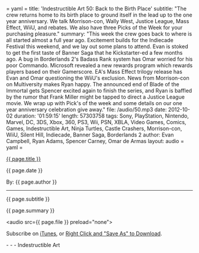 = yaml =
title: 'Indestructible Art 50: Back to the Birth Place'
subtitle: "The crew returns home to its birth place to ground itself in the lead up to the one year anniversary. We talk Morrison-con, Wally West, Justice League, Mass Effect, WiiU, and rebates. We also have three Picks of the Week for your purchasing pleasure."
summary: "This week the crew goes back to where is all started almost a full year ago. Excitement builds for the Indiecade Festival this weekend, and we lay out some plans to attend. Evan is stoked to get the first taste of Banner Saga that he Kickstarter-ed a few months ago. A bug in Borderlands 2's Badass Rank system has Omar worried for his poor Commando. Microsoft revealed a new rewards program which rewards players based on their Gamerscore. EA's Mass Effect trilogy release has Evan and Omar questioning the WiiU's exclusion. News from Morrison-con on Multiversity makes Ryan happy. The announced end of Blade of the Immortal gets Spencer excited again to finish the series, and Ryan is baffled by the rumor that Frank Miller might be tapped to direct a Justice League movie. We wrap up with Pick's of the week and some details on our one year anniversary celebration give away."
file: /audio/50.mp3
date: 2012-10-02
duration: '01:59:15'
length: 57303758
tags: Sony, PlayStation, Nintendo, Marvel, DC, 3DS, Xbox, 360, PS3, Wii, PSN, XBLA, Video Games, Comics, Games, Indestructible Art, Ninja Turtles, Castle Crashers, Morrison-con, WiiU, Silent Hill, Indiecade, Banner Saga, Borderlands 2
author: Evan Campbell, Ryan Adams, Spencer Carney, Omar de Armas
layout: audio
= yaml =

<a href="{{ page.url }}" class='postTitleLink'><p class='postTitle'>{{ page.title }}</p></a>
<p class='postPublished'>{{ page.date }}</p>
<p class='postAuthor'>By: {{ page.author }}</p>
<hr>
<p class='podcastSummary'>{{ page.subtitle }}</p>

<p class='podcastSummary'>{{ page.summary }}</p>

<audio src={{ page.file }} preload="none"></audio>
<p class='subLinks'>Subscribe on <a href='http://bit.ly/iapodcast'>iTunes</a>, or <a href={{ page.file }}>Right Click and "Save As" to Download</a>.</p>
- - -
Indestructible Art